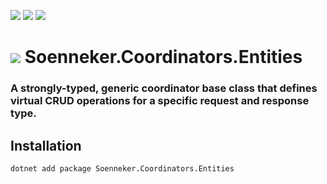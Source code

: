 ﻿[![](https://img.shields.io/nuget/v/soenneker.coordinators.entities.svg?style=for-the-badge)](https://www.nuget.org/packages/soenneker.coordinators.entities/)
[![](https://img.shields.io/github/actions/workflow/status/soenneker/soenneker.coordinators.entities/publish-package.yml?style=for-the-badge)](https://github.com/soenneker/soenneker.coordinators.entities/actions/workflows/publish-package.yml)
[![](https://img.shields.io/nuget/dt/soenneker.coordinators.entities.svg?style=for-the-badge)](https://www.nuget.org/packages/soenneker.coordinators.entities/)

# ![](https://user-images.githubusercontent.com/4441470/224455560-91ed3ee7-f510-4041-a8d2-3fc093025112.png) Soenneker.Coordinators.Entities
### A strongly-typed, generic coordinator base class that defines virtual CRUD operations for a specific request and response type.

## Installation

```
dotnet add package Soenneker.Coordinators.Entities
```
